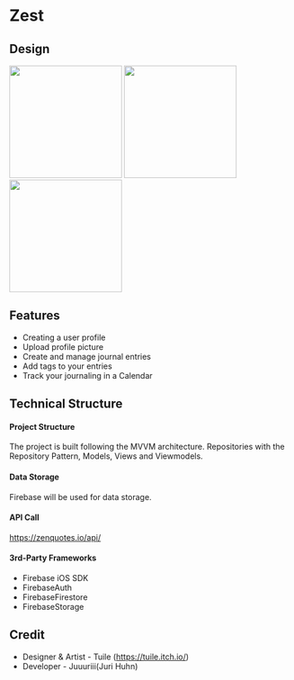 # Zest

## Design

<p>
  <img src="app/res/drawable/z1.png" width="200">
  <img src="app/res/drawable/z2.png" width="200">
  <img src="app/res/drawable/z3.png" width="200">

</p>

## Features

- Creating a user profile
- Upload profile picture
- Create and manage journal entries
- Add tags to your entries
- Track your journaling in a Calendar

## Technical Structure

#### Project Structure
The project is built following the MVVM architecture. Repositories with the Repository Pattern, Models, Views and Viewmodels.

#### Data Storage
Firebase will be used for data storage.

#### API Call
https://zenquotes.io/api/

#### 3rd-Party Frameworks

- Firebase iOS SDK
- FirebaseAuth
- FirebaseFirestore
- FirebaseStorage

## Credit

- Designer & Artist - Tuile (https://tuile.itch.io/)
- Developer - Juuuriii(Juri Huhn)